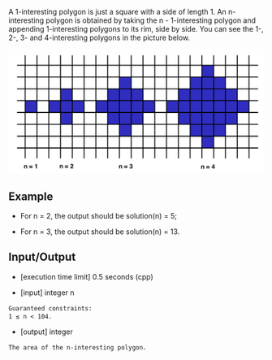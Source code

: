 A 1-interesting polygon is just a square with a side of length 1. An n-interesting polygon is obtained by taking the n - 1-interesting polygon and appending 1-interesting polygons to its rim, side by side. You can see the 1-, 2-, 3- and 4-interesting polygons in the picture below.

![image](../image/challenge_5.png)

## Example

* For n = 2, the output should be
solution(n) = 5;

* For n = 3, the output should be
solution(n) = 13.

## Input/Output

* [execution time limit] 0.5 seconds (cpp)

* [input] integer n

```
Guaranteed constraints:
1 ≤ n < 104.
```

* [output] integer

```
The area of the n-interesting polygon.
```
